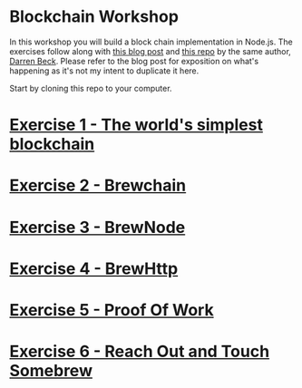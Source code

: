 Blockchain Workshop
===================

In this workshop you will build a block chain implementation in Node.js.  The exercises follow along with [this blog post](http://www.darrenbeck.co.uk/blockchain/nodejs/nodejscrypto/) and [this repo](https://github.com/dbjsdev/BrewChain) by the same author, [Darren Beck](http://www.darrenbeck.co.uk/).  Please refer to the blog post for exposition on what's happening as it's not my intent to duplicate it here.

Start by cloning this repo to your computer.

# [Exercise 1 - The world's simplest blockchain](01_simplest_blockchain/)
# [Exercise 2 - Brewchain](02_brewchain/)
# [Exercise 3 - BrewNode](03_brewnode/)
# [Exercise 4 - BrewHttp](04_brewhttp/)
# [Exercise 5 - Proof Of Work](05_proof_of_work/)
# [Exercise 6 - Reach Out and Touch Somebrew](06_reach_out_and_touch_somebrew/)
